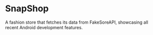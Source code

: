 # SnapShop
A fashion store that fetches its data from FakeSoreAPI, showcasing all recent Android development features. 

